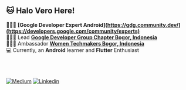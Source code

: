## :cat: Halo Vero Here!

👩🏻‍💻 **[Google Developer Expert Android](https://gdg.community.dev/](https://developers.google.com/community/experts)**
<br>
👩🏻‍💻 Lead **[Google Developer Group Chapter Bogor, Indonesia](https://gdg.community.dev/)**
<br>
👩🏻‍💻 Ambassador **[Women Techmakers Bogor, Indonesia](https://developers.google.com/womentechmakers/)**
<br>
💻 Currently, an **Android** learner and **Flutter** Enthusiast


<br>
<br>

[![Medium](https://veroanggra.github.io/medium.svg)](https://medium.com/@veroanggra)
[![Linkedin](https://veroanggra.github.io/linkedin.svg)](https://www.linkedin.com/in/veroanggra/)





<!--
**veroanggra/veroanggra** is a ✨ _special_ ✨ repository because its `README.md` (this file) appears on your GitHub profile.

Here are some ideas to get you started:

- 🌱 I’m currently learning ...
- 👯 I’m looking to collaborate on ...
- 🤔 I’m looking for help with ...
- 💬 Ask me about ...
- 📫 How to reach me: ...
- 😄 Pronouns: ...
- ⚡ Fun fact: ...
-->

<!-- ![GitHub Stats](https://github-readme-stats.vercel.app/api?username=veroanggra&theme=radical)
 -->
